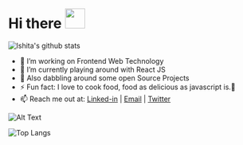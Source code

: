 <h1 align="left">Hi there <img src="https://github.com/sudnyeshtalekar/sudnyeshtalekar/blob/master/Assets/Hi.gif" width="40px"></h1>
<!-- ### Hello there, Namaste🙏 -->

![Ishita's github stats](https://github-readme-stats.vercel.app/api?username=ishitajaiswal4m&hide=issues)
- 🔭 I’m working on Frontend Web Technology 
- 🚀 I’m currently playing around with React JS
- 🌱 Also dabbling around some open Source Projects
- ⚡ Fun fact: I love to cook food, food as delicious as javascript is.🤤
- 📫 Reach me out at: [Linked-in](https://www.linkedin.com/in/ishita4m/) |    [Email](mailto:ishitajaiswal4m@gmail.com) |  [Twitter](https://twitter.com/ishitajaiswal4m)

![Alt Text](https://media.giphy.com/media/LmNwrBhejkK9EFP504/giphy.gif)

![Top Langs](https://github-readme-stats.vercel.app/api/top-langs/?username=ishitajaiswal4m&layout=compact)